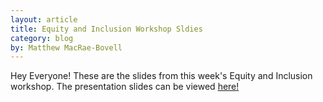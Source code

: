 ```yaml
---
layout: article
title: Equity and Inclusion Workshop Sldies
category: blog
by: Matthew MacRae-Bovell
---
```

Hey Everyone! These are the slides from this week's Equity and Inclusion workshop. The presentation slides can be viewed <a href="/slides/equity_slides.pdf" target="_blank">here!</a>